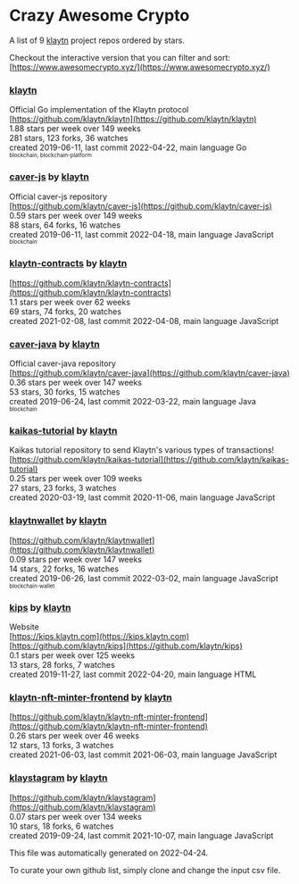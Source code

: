 # Crazy Awesome Crypto
A list of 9 [klaytn](https://github.com/klaytn) project repos ordered by stars.  

Checkout the interactive version that you can filter and sort: 
[https://www.awesomecrypto.xyz/](https://www.awesomecrypto.xyz/)  


### [klaytn](https://github.com/klaytn/klaytn)  
Official Go implementation of the Klaytn protocol  
[https://github.com/klaytn/klaytn](https://github.com/klaytn/klaytn)  
1.88 stars per week over 149 weeks  
281 stars, 123 forks, 36 watches  
created 2019-06-11, last commit 2022-04-22, main language Go  
<sub><sup>blockchain, blockchain-platform</sup></sub>


### [caver-js](https://github.com/klaytn/caver-js) by [klaytn](https://github.com/klaytn)  
Official caver-js repository  
[https://github.com/klaytn/caver-js](https://github.com/klaytn/caver-js)  
0.59 stars per week over 149 weeks  
88 stars, 64 forks, 16 watches  
created 2019-06-11, last commit 2022-04-18, main language JavaScript  
<sub><sup>blockchain</sup></sub>


### [klaytn-contracts](https://github.com/klaytn/klaytn-contracts) by [klaytn](https://github.com/klaytn)  
  
[https://github.com/klaytn/klaytn-contracts](https://github.com/klaytn/klaytn-contracts)  
1.1 stars per week over 62 weeks  
69 stars, 74 forks, 20 watches  
created 2021-02-08, last commit 2022-04-08, main language JavaScript  


### [caver-java](https://github.com/klaytn/caver-java) by [klaytn](https://github.com/klaytn)  
Official caver-java repository  
[https://github.com/klaytn/caver-java](https://github.com/klaytn/caver-java)  
0.36 stars per week over 147 weeks  
53 stars, 30 forks, 15 watches  
created 2019-06-24, last commit 2022-03-22, main language Java  
<sub><sup>blockchain</sup></sub>


### [kaikas-tutorial](https://github.com/klaytn/kaikas-tutorial) by [klaytn](https://github.com/klaytn)  
Kaikas tutorial repository to send Klaytn's various types of transactions!  
[https://github.com/klaytn/kaikas-tutorial](https://github.com/klaytn/kaikas-tutorial)  
0.25 stars per week over 109 weeks  
27 stars, 23 forks, 3 watches  
created 2020-03-19, last commit 2020-11-06, main language JavaScript  


### [klaytnwallet](https://github.com/klaytn/klaytnwallet) by [klaytn](https://github.com/klaytn)  
  
[https://github.com/klaytn/klaytnwallet](https://github.com/klaytn/klaytnwallet)  
0.09 stars per week over 147 weeks  
14 stars, 22 forks, 16 watches  
created 2019-06-26, last commit 2022-03-02, main language JavaScript  
<sub><sup>blockchain-wallet</sup></sub>


### [kips](https://github.com/klaytn/kips) by [klaytn](https://github.com/klaytn)  
Website  
[https://kips.klaytn.com](https://kips.klaytn.com)  
[https://github.com/klaytn/kips](https://github.com/klaytn/kips)  
0.1 stars per week over 125 weeks  
13 stars, 28 forks, 7 watches  
created 2019-11-27, last commit 2022-04-20, main language HTML  


### [klaytn-nft-minter-frontend](https://github.com/klaytn/klaytn-nft-minter-frontend) by [klaytn](https://github.com/klaytn)  
  
[https://github.com/klaytn/klaytn-nft-minter-frontend](https://github.com/klaytn/klaytn-nft-minter-frontend)  
0.26 stars per week over 46 weeks  
12 stars, 13 forks, 3 watches  
created 2021-06-03, last commit 2021-06-03, main language JavaScript  


### [klaystagram](https://github.com/klaytn/klaystagram) by [klaytn](https://github.com/klaytn)  
  
[https://github.com/klaytn/klaystagram](https://github.com/klaytn/klaystagram)  
0.07 stars per week over 134 weeks  
10 stars, 18 forks, 6 watches  
created 2019-09-24, last commit 2021-10-07, main language JavaScript  


This file was automatically generated on 2022-04-24.  

To curate your own github list, simply clone and change the input csv file.  